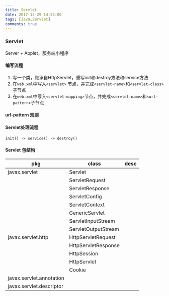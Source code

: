 ```yaml
---
title: Servlet
date: 2017-12-29 14:55:00
tags: [Java,Servlet]
comments: true
---
```



### Servlet

Server + Applet，服务端小程序

#### 编写流程

1. 写一个类，继承自HttpServlet，重写init和destroy方法和service方法
2. 在`web.xml`中写入`<servlet>` 节点，并完成`<servlet-name>`和`<servlet-class>`子节点
3. 在`web.xml`中写入`<servlet-mapping>`节点，并完成`<servlet-name>`和`<url-pattern>`子节点

#### url-pattern 规则

#### Servlet处理流程

`init() -> service() -> destroy()`

#### Servlet 包结构

| pkg                      | class               | desc |
| ------------------------ | ------------------- | ---- |
| javax.servlet            | Servlet             |      |
|                          | ServletRequest      |      |
|                          | ServletResponse     |      |
|                          | ServletConfig       |      |
|                          | ServletContext      |      |
|                          | GenericServlet      |      |
|                          | ServletInputStream  |      |
|                          | ServletOutputStream |      |
| javax.servlet.http       | HttpServletRequest  |      |
|                          | HttpServletResponse |      |
|                          | HttpSession         |      |
|                          | HttpServlet         |      |
|                          | Cookie              |      |
| javax.servlet.annotation |                     |      |
| javax.servlet.descriptor |                     |      |

